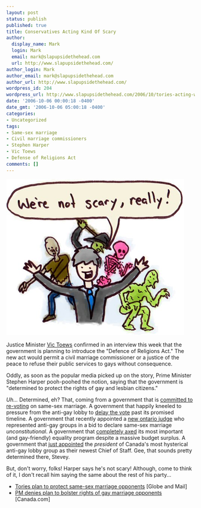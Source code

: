 ```yaml
---
layout: post
status: publish
published: true
title: Conservatives Acting Kind Of Scary
author:
  display_name: Mark
  login: Mark
  email: mark@slapupsidethehead.com
  url: http://www.slapupsidethehead.com/
author_login: Mark
author_email: mark@slapupsidethehead.com
author_url: http://www.slapupsidethehead.com/
wordpress_id: 204
wordpress_url: http://www.slapupsidethehead.com/2006/10/tories-acting-weird/
date: '2006-10-06 00:00:18 -0400'
date_gmt: '2006-10-06 05:00:18 -0400'
categories:
- Uncategorized
tags:
- Same-sex marriage
- Civil marriage commissioners
- Stephen Harper
- Vic Toews
- Defense of Religions Act
comments: []
---
```

![Conservatives Aren't Scary, Are They?](/wp-content/media/2006/10/not_scary.jpg)

Justice Minister [Vic Toews](http://www.slapupsidethehead.com/2006/07/justice-the-vic-toews-way/ "Justice Minister Extrodinare!") confirmed in an interview this week that the government is planning to introduce the "Defence of Religions Act." The new act would permit a civil marriage commissioner or a justice of the peace to refuse their public services to gays without consequence.

Oddly, as soon as the popular media picked up on the story, Prime Minister Stephen Harper pooh-poohed the notion, saying that the government is "determined to protect the rights of gay and lesbian citizens."

_Uh..._ Determined, eh? That, coming from a government that is [committed to re-voting](http://www.slapupsidethehead.com/2006/06/harper-to-resurrect-dead-issue/ "Perhaps that's not too scary.") on same-sex marriage. A government that happily kneeled to pressure from the anti-gay lobby to [delay the vote](http://www.slapupsidethehead.com/2006/09/when-is-the-vote/ "That's not that scary either, is it?") past its promised timeline. A government that recently appointed a [new ontario judge](http://www.slapupsidethehead.com/2006/09/new-ontario-judge/ "Scary is a relative term, after all.") who represented anti-gay groups in a bid to declare same-sex marriage _unconstitutional_. A government that [completely axed](http://www.slapupsidethehead.com/2006/09/tories-cut-equality-funding/ "Maybe they just want to save for a rainy day...") its most important (and gay-friendly) equality program despite a massive budget surplus. A government that [just appointed](http://www.slapupsidethehead.com/2006/10/darrel-reid-govt-gig/ "Maybe that's getting a little scary now...") the _president_ of Canada's most hysterical anti-gay lobby group as their newest Chief of Staff. Gee, that sounds pretty determined there, Stevey.

But, don't worry, folks! Harper says he's not scary! Although, come to think of it, I don't recall him saying the same about the rest of his party...

- [Tories plan to protect same-sex marriage opponents](http://www.theglobeandmail.com/servlet/story/RTGAM.20061004.wsamesex03/BNStory/National/home) [Globe and Mail]
- [PM denies plan to bolster rights of gay marriage opponents](http://www.canada.com/topics/news/national/story.html?id=0b48d1c7-cc79-4748-a3a6-09826027e4f4&k=53056) [Canada.com]
